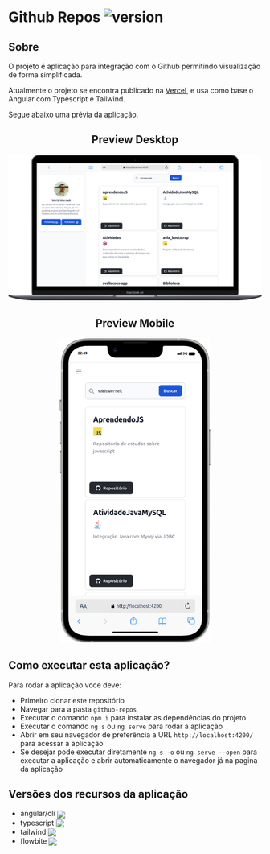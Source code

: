 # Github Repos ![version](https://img.shields.io/badge/version-0.3.0-blue)

## Sobre

O projeto é aplicação para integração com o Github permitindo visualização de forma simplificada.

Atualmente o projeto se encontra publicado na [Vercel](https://github-repos-wiriswernek.vercel.app/), e usa como base o Angular com Typescript e Tailwind.

Segue abaixo uma prévia da aplicação.

<h2 align="center">Preview Desktop</h2>
<div align="center">
	<img width="800" src="./docs/images/macbook.png">
</div>

<h2 align="center">Preview Mobile</h2>
<div align="center">
	<img width="300" src="./docs/images/mobile.png">
</div>


## Como executar esta aplicação?

Para rodar a aplicação voce deve:
- Primeiro clonar este repositório
- Navegar para a pasta `github-repos`
- Executar o comando `npm i` para instalar as dependências do projeto
- Executar o comando `ng s` ou `ng serve` para rodar a aplicação
- Abrir em seu navegador de preferência a URL `http://localhost:4200/` para acessar a aplicação
- Se desejar pode executar diretamente `ng s -o` ou `ng serve --open` para executar a aplicação e abrir automaticamente o navegador já na pagina da aplicação


## Versões dos recursos da aplicação
- angular/cli <img style="vertical-align: middle;" src="https://img.shields.io/badge/version-16.2.11-blue"/>
- typescript <img style="vertical-align: middle;" src="https://img.shields.io/badge/version-5.1.6-blue"/>
- tailwind <img style="vertical-align: middle;" src="https://img.shields.io/badge/version-3.4.0-blue"/>
- flowbite <img style="vertical-align: middle;" src="https://img.shields.io/badge/version-2.2.1-blue"/>
